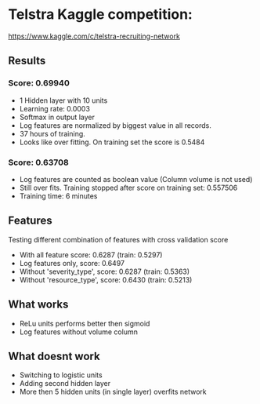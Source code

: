 # Telstra Kaggle competition:

https://www.kaggle.com/c/telstra-recruiting-network


## Results

### Score: 0.69940

  * 1 Hidden layer with 10 units
  * Learning rate: 0.0003
  * Softmax in output layer
  * Log features are normalized by biggest value in all records.
  * 37 hours of training.
  * Looks like over fitting. On training set the score is 0.5484

### Score: 0.63708

  * Log features are counted as boolean value (Column volume is not used)
  * Still over fits. Training stopped after score on training set: 0.557506
  * Training time: 6 minutes

## Features

Testing different combination of features with cross validation score

  * With all feature score: 0.6287 (train: 0.5297)
  * Log features only, score: 0.6497
  * Without 'severity_type', score: 0.6287 (train: 0.5363)
  * Without 'resource_type', score: 0.6430 (train: 0.5213)

## What works

  * ReLu units performs better then sigmoid
  * Log features without volume column


## What doesnt work

  * Switching to logistic units
  * Adding second hidden layer
  * More then 5 hidden units (in single layer) overfits network